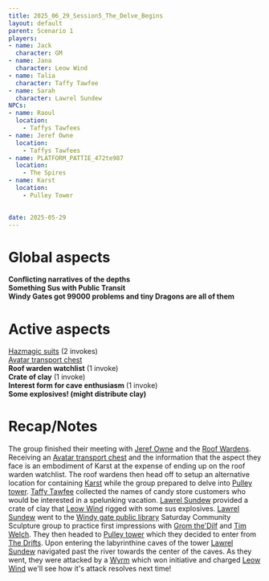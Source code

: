```yaml
---
title: 2025_06_29_Session5_The_Delve_Begins
layout: default
parent: Scenario 1
players:
- name: Jack
  character: GM
- name: Jana
  character: Leow Wind
- name: Talia
  character: Taffy Tawfee
- name: Sarah
  character: Lawrel Sundew
NPCs:
- name: Raoul
  location:
    - Taffys Tawfees
- name: Jeref Owne
  location:
    - Taffys Tawfees
- name: PLATFORM_PATTIE_472te987
  location:
    - The Spires
- name: Karst
  location: 
    - Pulley Tower

    
date: 2025-05-29
---
```



# Global aspects
**Conflicting narratives of the depths** \
**Something Sus with Public Transit** \
**Windy Gates got 99000 problems and tiny Dragons are all of them** 

# Active aspects
[Hazmagic suits](/FATE_in_the_BAWG/items/Hazmagic_suits.html) (2 invokes) \
[Avatar transport chest](/FATE_in_the_BAWG/items/Avatar_transport_chest.html) \
**Roof warden watchlist** (1 invoke) \
**Crate of clay** (1 invoke) \
**Interest form for cave enthusiasm** (1 invoke) \
**Some explosives! (might distribute clay)** 

# Recap/Notes
The group finished their meeting with [Jeref Owne](/FATE_in_the_BAWG/NPCs/Jeref_Owne.html) and the [Roof Wardens](/FATE_in_the_BAWG/factions/Roof_Wardens.html). Receiving an [Avatar transport chest](/FATE_in_the_BAWG/items/Avatar_transport_chest.html) and the information that the aspect they face is an embodiment of Karst at the expense of ending up on the roof warden watchlist. The roof wardens then head off to setup an alternative location for containing [Karst](/FATE_in_the_BAWG/NPCs/Karst.html) while the group prepared to delve into [Pulley tower](/FATE_in_the_BAWG/locations/Pulley_tower.html). [Taffy Tawfee](/FATE_in_the_BAWG/PCs/taffy_tawfee.html) collected the names of candy store customers who would be interested in a spelunking vacation. [Lawrel Sundew](/FATE_in_the_BAWG/PCs/lawrel_sundew.html) provided a crate of clay that [Leow Wind](/FATE_in_the_BAWG/PCs/leow_wind.html) rigged with some sus explosives. [Lawrel Sundew](/FATE_in_the_BAWG/PCs/lawrel_sundew.html) went to the [Windy gate public library](/FATE_in_the_BAWG/locations/Windy_Gate_Public_Library.html) Saturday Community Sculpture group to practice first impressions with [Grom the'Dilf](/FATE_in_the_BAWG/NPCs/Grom_the_Dilf.html) and [Tim Welch](/FATE_in_the_BAWG/NPCs/Tim_Welch.html). They then headed to [Pulley tower](/FATE_in_the_BAWG/locations/Pulley_tower.html) which they decided to enter from [The Drifts](/FATE_in_the_BAWG/locations/The_Drifts.html). Upon entering the labyrinthine caves of the tower [Lawrel Sundew](/FATE_in_the_BAWG/PCs/lawrel_sundew.html) navigated past the river towards the center of the caves. As they went, they were attacked by a [Wyrm](/FATE_in_the_BAWG/creatures/Dragons.html) which won initiative and charged [Leow Wind](/FATE_in_the_BAWG/PCs/leow_wind.html) we'll see how it's attack resolves next time! 